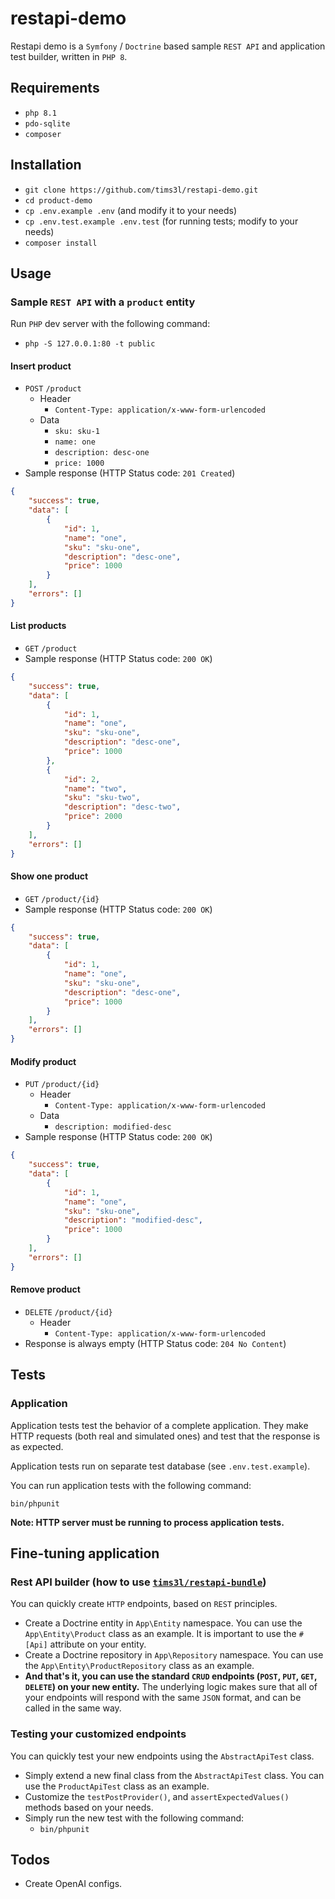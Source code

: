 # restapi-demo
Restapi demo is a `Symfony` / `Doctrine` based sample `REST API` and application test builder, written in `PHP 8`.

## Requirements
- `php 8.1`
- `pdo-sqlite`
- `composer`

## Installation
- `git clone https://github.com/tims3l/restapi-demo.git`
- `cd product-demo`
- `cp .env.example .env` (and modify it to your needs)
- `cp .env.test.example .env.test` (for running tests; modify to your needs)
- `composer install`

## Usage

### Sample `REST API` with a `product` entity
Run `PHP` dev server with the following command:
- `php -S 127.0.0.1:80 -t public`


#### Insert product
- `POST` `/product`
    - Header
        - `Content-Type: application/x-www-form-urlencoded`
    - Data
        - `sku: sku-1`
        - `name: one`
        - `description: desc-one`
        - `price: 1000`
- Sample response (HTTP Status code: `201 Created`)
```json
{
	"success": true,
	"data": [
		{
			"id": 1,
			"name": "one",
			"sku": "sku-one",
			"description": "desc-one",
			"price": 1000
		}
	],
	"errors": []
}
```


#### List products
- `GET` `/product`
- Sample response (HTTP Status code: `200 OK`)
```json
{
	"success": true,
	"data": [
		{
			"id": 1,
			"name": "one",
			"sku": "sku-one",
			"description": "desc-one",
			"price": 1000
		},
		{
			"id": 2,
			"name": "two",
			"sku": "sku-two",
			"description": "desc-two",
			"price": 2000
		}
	],
	"errors": []
}
```

#### Show one product
- `GET` `/product/{id}`
- Sample response (HTTP Status code: `200 OK`)
```json
{
	"success": true,
	"data": [
		{
			"id": 1,
			"name": "one",
			"sku": "sku-one",
			"description": "desc-one",
			"price": 1000
		}
	],
	"errors": []
}
```

#### Modify product
- `PUT` `/product/{id}`
    - Header
        - `Content-Type: application/x-www-form-urlencoded`
    - Data
        - `description: modified-desc`
- Sample response (HTTP Status code: `200 OK`)
```json
{
	"success": true,
	"data": [
		{
			"id": 1,
			"name": "one",
			"sku": "sku-one",
			"description": "modified-desc",
			"price": 1000
		}
	],
	"errors": []
}
```

#### Remove product
- `DELETE` `/product/{id}`
    - Header
        - `Content-Type: application/x-www-form-urlencoded`
- Response is always empty (HTTP Status code: `204 No Content`)


## Tests

### Application
Application tests test the behavior of a complete application. They make HTTP requests (both real and simulated ones) and test that the response is as expected.

Application tests run on separate test database (see `.env.test.example`).

You can run application tests with the following command:

`bin/phpunit`

**Note: HTTP server must be running to process application tests.**


## Fine-tuning application

### Rest API builder (how to use [`tims3l/restapi-bundle`](https://github.com/tims3l/restapi-bundle))
You can quickly create `HTTP` endpoints, based on `REST` principles.
- Create a Doctrine entity in `App\Entity` namespace. You can use the `App\Entity\Product` class as an example. It is important to use the `#[Api]` attribute on your entity.
- Create a Doctrine repository in `App\Repository` namespace. You can use the `App\Entity\ProductRepository` class as an example.
- **And that's it, you can use the standard `CRUD` endpoints (`POST`, `PUT`, `GET`, `DELETE`) on your new entity.** The underlying logic makes sure that all of your endpoints will respond with the same `JSON` format, and can be called in the same way. 

### Testing your customized endpoints
You can quickly test your new endpoints using the `AbstractApiTest` class.
- Simply extend a new final class from the `AbstractApiTest` class. You can use the `ProductApiTest` class as an example.
- Customize the `testPostProvider()`, and `assertExpectedValues()` methods based on your needs.
- Simply run the new test with the following command:
    - `bin/phpunit`

## Todos
- Create OpenAI configs.
